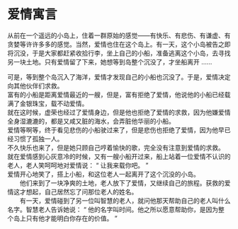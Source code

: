 # 爱情寓言



从前在一个遥远的小岛上，住着一群原始的感觉——有快乐、有悲伤、有谦虚、有贪婪等许许多多的感觉。当然，爱情也住在这个岛上。有一天，这个小岛被告之即将沉没，于是大家都赶紧收拾行李，坐上自己的小船，准备逃离这个小岛，去寻找另一块土地。只有爱情留了下来，她想等到岛整个沉没了，才坐船离开 ……  

  可是，等到整个岛沉入了海洋，爱情才发现自己的小船也沉没了。于是，爱情决定向其他伙伴们求救。  
富有的小船是距离爱情最近的一艘，但是，富有拒绝了爱情，他说他的小船已经载满了金银珠宝，载不动爱情。  
就在这时候，虚荣也经过了爱情身边，但是他也拒绝了爱情的求救，因为他嫌爱情全身湿漉漉的，都是又咸又脏的海水，会弄脏他华丽的小船。  
爱情等啊等，终于看见悲伤的小船驶过来了，但是悲伤也拒绝了爱情，因为他早已经习惯了孤独一人。  
不久快乐也来了，但是她只顾自己哼着愉快的歌，完全没有注意到爱情的求救。  
就在爱情感到心灰意冷的时候，又有一艘小船开过来，船上站着一位爱情不认识的老人，老人笑呵呵地对爱情说： “ 让我来载你吧。 ”  
爱情开心地笑了，搭上小船，和这位老人一起离开了这个沉没的小岛。  
　　他们来到了一块净爽的土地，老人放下了爱情，又继续自己的旅程。获救的爱情这才想起，自己居然忘了问那位老人的姓名。  
　　有一天，爱情碰到了另一位叫智慧的老人，就问他那天帮助自己的老人叫什么名字。智慧老人告诉她说： “ 他的名字叫时间。他之所以愿意帮助你，是因为整个岛上只有他才能明白你存在的价值。 ”
  